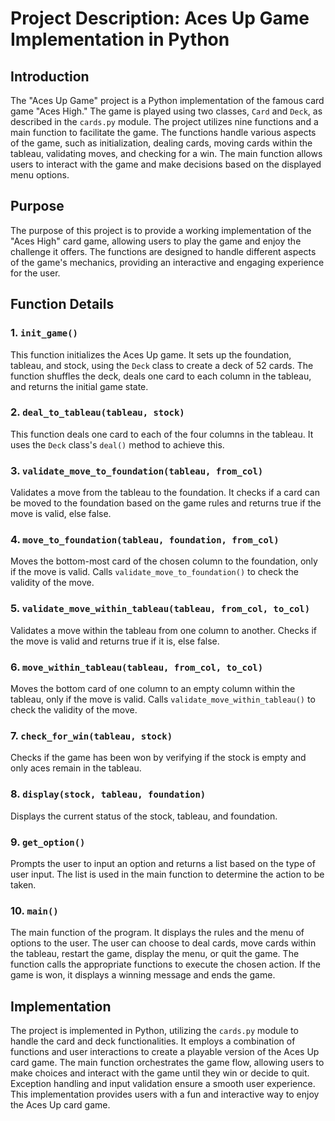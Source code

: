 # Project Description: Aces Up Game Implementation in Python

## Introduction
The "Aces Up Game" project is a Python implementation of the famous card game "Aces High." The game is played using two classes, `Card` and `Deck`, as described in the `cards.py` module. The project utilizes nine functions and a main function to facilitate the game. The functions handle various aspects of the game, such as initialization, dealing cards, moving cards within the tableau, validating moves, and checking for a win. The main function allows users to interact with the game and make decisions based on the displayed menu options.

## Purpose
The purpose of this project is to provide a working implementation of the "Aces High" card game, allowing users to play the game and enjoy the challenge it offers. The functions are designed to handle different aspects of the game's mechanics, providing an interactive and engaging experience for the user.

## Function Details

### 1. `init_game()`
This function initializes the Aces Up game. It sets up the foundation, tableau, and stock, using the `Deck` class to create a deck of 52 cards. The function shuffles the deck, deals one card to each column in the tableau, and returns the initial game state.

### 2. `deal_to_tableau(tableau, stock)`
This function deals one card to each of the four columns in the tableau. It uses the `Deck` class's `deal()` method to achieve this.

### 3. `validate_move_to_foundation(tableau, from_col)`
Validates a move from the tableau to the foundation. It checks if a card can be moved to the foundation based on the game rules and returns true if the move is valid, else false.

### 4. `move_to_foundation(tableau, foundation, from_col)`
Moves the bottom-most card of the chosen column to the foundation, only if the move is valid. Calls `validate_move_to_foundation()` to check the validity of the move.

### 5. `validate_move_within_tableau(tableau, from_col, to_col)`
Validates a move within the tableau from one column to another. Checks if the move is valid and returns true if it is, else false.

### 6. `move_within_tableau(tableau, from_col, to_col)`
Moves the bottom card of one column to an empty column within the tableau, only if the move is valid. Calls `validate_move_within_tableau()` to check the validity of the move.

### 7. `check_for_win(tableau, stock)`
Checks if the game has been won by verifying if the stock is empty and only aces remain in the tableau.

### 8. `display(stock, tableau, foundation)`
Displays the current status of the stock, tableau, and foundation.

### 9. `get_option()`
Prompts the user to input an option and returns a list based on the type of user input. The list is used in the main function to determine the action to be taken.

### 10. `main()`
The main function of the program. It displays the rules and the menu of options to the user. The user can choose to deal cards, move cards within the tableau, restart the game, display the menu, or quit the game. The function calls the appropriate functions to execute the chosen action. If the game is won, it displays a winning message and ends the game.

## Implementation
The project is implemented in Python, utilizing the `cards.py` module to handle the card and deck functionalities. It employs a combination of functions and user interactions to create a playable version of the Aces Up card game. The main function orchestrates the game flow, allowing users to make choices and interact with the game until they win or decide to quit. Exception handling and input validation ensure a smooth user experience. This implementation provides users with a fun and interactive way to enjoy the Aces Up card game.
